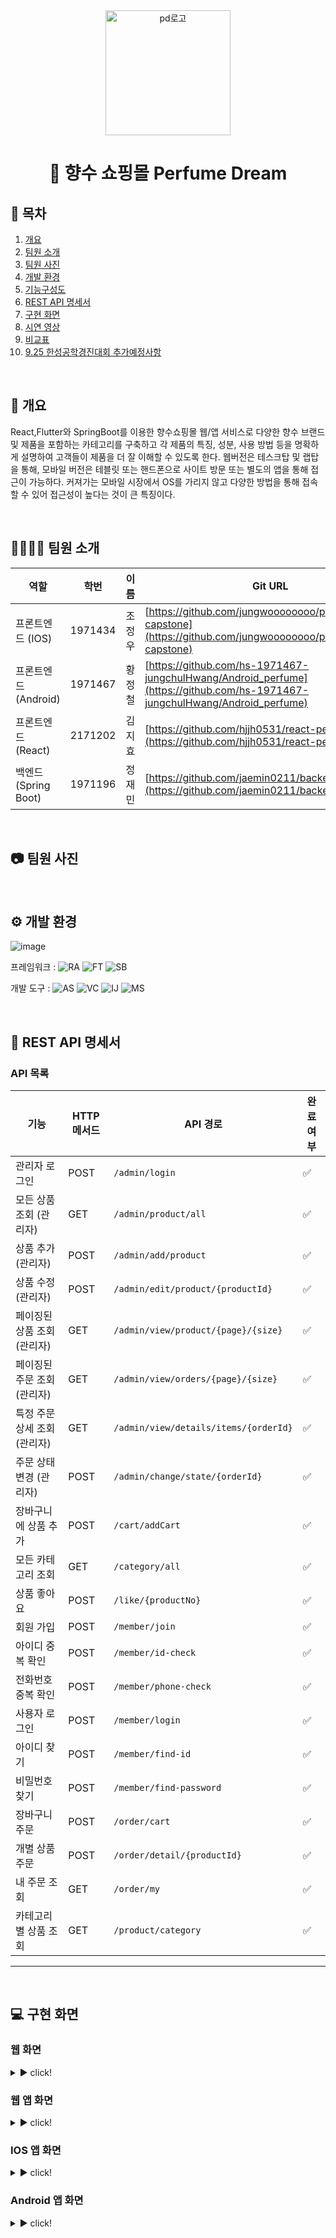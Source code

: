 <div align="center">
  <img src="https://github.com/hs-1971467-jungchulHwang/Capstone_PerfumeShoppingMall/assets/111953799/857bc5dd-4ca3-4104-9dfe-0193a2baf209" alt="pd로고" width = "200" height="200"/>
</div>
<div align="center">
  <h1><strong>🛒 향수 쇼핑몰 Perfume Dream</strong></h1>
</div>


## 🚀 목차

1. [개요](#-개요)
2. [팀원 소개](#-팀원-소개)
3. [팀원 사진](#-팀원-사진)
4. [개발 환경](#%EF%B8%8F-개발-환경)
5. [기능구성도](#-기능구성도)
6. [REST API 명세서](#-REST-API-명세서)
7. [구현 화면](#-구현-화면)
8. [시연 영상](#-시연-영상)
9. [비교표](#-비교표)
10. [9.25 한성공학경진대회 추가예정사항](#-9.25-한성공학경진대회-추가예정사항)


<br/>

## 📝 개요

React,Flutter와 SpringBoot를 이용한 향수쇼핑몰 웹/앱 서비스로 다양한 향수 브랜드 및 제품을 포함하는 카테고리를 구축하고 각 제품의 특징, 성분, 사용 방법 등을 명확하게 설명하여 고객들이 제품을 더 잘 이해할 수 있도록 한다.
웹버전은 테스크탑 및 랩탑을 통해, 모바일 버전은 테블릿 또는 핸드폰으로 사이트 방문 또는 별도의 앱을 통해 접근이 가능하다. 커져가는 모바일 시장에서 OS를 가리지 않고 다양한 방법을 통해 접속 할 수 있어 접근성이 높다는 것이 큰 특징이다.

<br/>

## 👩‍👩‍👧‍👦 팀원 소개

| 역할                  | 학번       | 이름      | Git URL                                              |
|---------------------|-----------|---------|---------------------------------------------------|
| 프론트엔드 (IOS)      | 1971434   | 조정우   | [https://github.com/jungwoooooooo/perfumedream-capstone](https://github.com/jungwoooooooo/perfumedream-capstone)     |
| 프론트엔드 (Android)  | 1971467   | 황정철   | [https://github.com/hs-1971467-jungchulHwang/Android_perfume](https://github.com/hs-1971467-jungchulHwang/Android_perfume) |
| 프론트엔드 (React)    | 2171202   | 김지효   | [https://github.com/hjjh0531/react-perfume](https://github.com/hjjh0531/react-perfume)       |
| 백엔드 (Spring Boot)  | 1971196   | 정재민   | [https://github.com/jaemin0211/backend_perfume](https://github.com/jaemin0211/backend_perfume)   |

<br/>

## 📷 팀원 사진


<br/>

## ⚙️ 개발 환경

![image](https://github.com/hs-1971467-jungchulHwang/Capstone_PerfumeShoppingMall/assets/106284092/e1a02090-d446-4030-8a1f-7fc666e22622)


프레임워크 : ![RA](https://img.shields.io/badge/React-20232A?style=for-the-badge&logo=react&logoColor=61DAFB) ![FT](https://img.shields.io/badge/Flutter-02569B?style=for-the-badge&logo=flutter&logoColor=white) ![SB](https://img.shields.io/badge/Spring-6DB33F?style=for-the-badge&logo=spring&logoColor=white)

개발 도구 : ![AS](https://img.shields.io/badge/Android_Studio-3DDC84?style=for-the-badge&logo=android-studio&logoColor=white) ![VC](https://img.shields.io/badge/Visual_Studio_Code-0078D4?style=for-the-badge&logo=visual%20studio%20code&logoColor=white) ![IJ](https://img.shields.io/badge/IntelliJ_IDEA-000000.svg?style=for-the-badge&logo=intellij-idea&logoColor=white) ![MS](https://img.shields.io/badge/MySQL-005C84?style=for-the-badge&logo=mysql&logoColor=white)

<br/>

## 📝 REST API 명세서

### API 목록

| 기능                  | HTTP 메서드 | API 경로                          | 완료 여부 |
|---------------------|-------------|----------------------------------|----------|
| 관리자 로그인            | POST        | `/admin/login`                   | ✅       |
| 모든 상품 조회 (관리자)    | GET         | `/admin/product/all`             | ✅       |
| 상품 추가 (관리자)        | POST        | `/admin/add/product`             | ✅       |
| 상품 수정 (관리자)        | POST        | `/admin/edit/product/{productId}` | ✅       |
| 페이징된 상품 조회 (관리자) | GET         | `/admin/view/product/{page}/{size}` | ✅       |
| 페이징된 주문 조회 (관리자) | GET         | `/admin/view/orders/{page}/{size}` | ✅       |
| 특정 주문 상세 조회 (관리자) | GET         | `/admin/view/details/items/{orderId}` | ✅       |
| 주문 상태 변경 (관리자)    | POST        | `/admin/change/state/{orderId}`  | ✅       |
| 장바구니에 상품 추가       | POST        | `/cart/addCart`                  | ✅       |
| 모든 카테고리 조회         | GET         | `/category/all`                  | ✅       |
| 상품 좋아요             | POST        | `/like/{productNo}`              | ✅       |
| 회원 가입              | POST        | `/member/join`                   | ✅       |
| 아이디 중복 확인          | POST        | `/member/id-check`               | ✅       |
| 전화번호 중복 확인         | POST        | `/member/phone-check`            | ✅       |
| 사용자 로그인            | POST        | `/member/login`                  | ✅       |
| 아이디 찾기             | POST        | `/member/find-id`                | ✅       |
| 비밀번호 찾기            | POST        | `/member/find-password`          | ✅       |
| 장바구니 주문            | POST        | `/order/cart`                    | ✅       |
| 개별 상품 주문           | POST        | `/order/detail/{productId}`      | ✅       |
| 내 주문 조회             | GET         | `/order/my`                      | ✅       |
| 카테고리별 상품 조회        | GET         | `/product/category`              | ✅       |

---

<br/>

## 💻 구현 화면

### 웹 화면
<details>
<summary> ▶️ click! </summary>
<br/>
( 메인홈 )
<img width="559" alt="image" src="https://github.com/hs-1971467-jungchulHwang/Capstone_PerfumeShoppingMall/assets/106284092/dfcfef35-9111-4804-8920-f7a64dad0b3a">
<br/>
( 상품 목록 )
<img width="559" alt="image" src="https://github.com/hs-1971467-jungchulHwang/Capstone_PerfumeShoppingMall/assets/106284092/31797b67-87d3-41f0-a44d-2dd8fe11d326">
<br/>
( 상품 상세 )
<img width="560" alt="image" src="https://github.com/hs-1971467-jungchulHwang/Capstone_PerfumeShoppingMall/assets/106284092/136f1783-6cb2-4b47-a840-9e4b28b26393">
<br/>
 ( 로그인 / 회원가입 )
 <img width="560" alt="image" src="https://github.com/hs-1971467-jungchulHwang/Capstone_PerfumeShoppingMall/assets/106284092/c43f4a0e-da35-470d-a584-ed0f7d04359b">
 <img width="559" alt="image" src="https://github.com/hs-1971467-jungchulHwang/Capstone_PerfumeShoppingMall/assets/106284092/196c21cf-1491-4b59-99f0-f79b7da7c8a8">
<br/>
 ( 장바구니 )
 <img width="558" alt="image" src="https://github.com/hs-1971467-jungchulHwang/Capstone_PerfumeShoppingMall/assets/106284092/e62bee9f-2d5c-42e6-9770-6bebf031ee34">

<br/>


</details>


### 웹 앱 화면
<details>
<summary> ▶️ click! </summary>
</details>

### IOS 앱 화면
<details>
<summary> ▶️ click! </summary>
</details>

### Android 앱 화면
<details>
<summary> ▶️ click! </summary>
</details>

